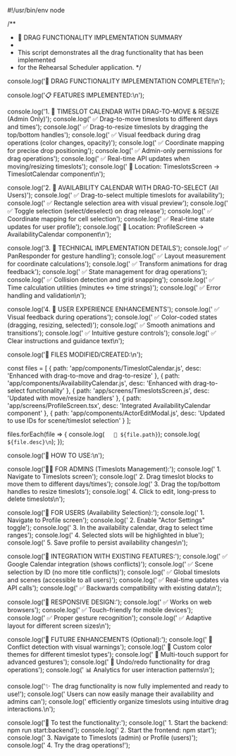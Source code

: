 #!/usr/bin/env node

/**
 * 🎯 DRAG FUNCTIONALITY IMPLEMENTATION SUMMARY
 * 
 * This script demonstrates all the drag functionality that has been implemented
 * for the Rehearsal Scheduler application.
 */

console.log('🎉 DRAG FUNCTIONALITY IMPLEMENTATION COMPLETE!\n');

console.log('📋 FEATURES IMPLEMENTED:\n');

console.log('1. 📅 TIMESLOT CALENDAR WITH DRAG-TO-MOVE & RESIZE (Admin Only)');
console.log('   ✅ Drag-to-move timeslots to different days and times');
console.log('   ✅ Drag-to-resize timeslots by dragging the top/bottom handles');
console.log('   ✅ Visual feedback during drag operations (color changes, opacity)');
console.log('   ✅ Coordinate mapping for precise drop positioning');
console.log('   ✅ Admin-only permissions for drag operations');
console.log('   ✅ Real-time API updates when moving/resizing timeslots');
console.log('   📍 Location: TimeslotsScreen -> TimeslotCalendar component\n');

console.log('2. 🎯 AVAILABILITY CALENDAR WITH DRAG-TO-SELECT (All Users)');
console.log('   ✅ Drag-to-select multiple timeslots for availability');
console.log('   ✅ Rectangle selection area with visual preview');
console.log('   ✅ Toggle selection (select/deselect) on drag release');
console.log('   ✅ Coordinate mapping for cell selection');
console.log('   ✅ Real-time state updates for user profile');
console.log('   📍 Location: ProfileScreen -> AvailabilityCalendar component\n');

console.log('3. 🔧 TECHNICAL IMPLEMENTATION DETAILS');
console.log('   ✅ PanResponder for gesture handling');
console.log('   ✅ Layout measurement for coordinate calculations');
console.log('   ✅ Transform animations for drag feedback');
console.log('   ✅ State management for drag operations');
console.log('   ✅ Collision detection and grid snapping');
console.log('   ✅ Time calculation utilities (minutes ↔ time strings)');
console.log('   ✅ Error handling and validation\n');

console.log('4. 🎨 USER EXPERIENCE ENHANCEMENTS');
console.log('   ✅ Visual feedback during operations');
console.log('   ✅ Color-coded states (dragging, resizing, selected)');
console.log('   ✅ Smooth animations and transitions');
console.log('   ✅ Intuitive gesture controls');
console.log('   ✅ Clear instructions and guidance text\n');

console.log('📂 FILES MODIFIED/CREATED:\n');

const files = [
  { path: 'app/components/TimeslotCalendar.js', desc: 'Enhanced with drag-to-move and drag-to-resize' },
  { path: 'app/components/AvailabilityCalendar.js', desc: 'Enhanced with drag-to-select functionality' },
  { path: 'app/screens/TimeslotsScreen.js', desc: 'Updated with move/resize handlers' },
  { path: 'app/screens/ProfileScreen.tsx', desc: 'Integrated AvailabilityCalendar component' },
  { path: 'app/components/ActorEditModal.js', desc: 'Updated to use IDs for scene/timeslot selection' }
];

files.forEach(file => {
  console.log(`   📄 ${file.path}`);
  console.log(`      ${file.desc}\n`);
});

console.log('🚀 HOW TO USE:\n');

console.log('👨‍💼 FOR ADMINS (Timeslots Management):');
console.log('   1. Navigate to Timeslots screen');
console.log('   2. Drag timeslot blocks to move them to different days/times');
console.log('   3. Drag the top/bottom handles to resize timeslots');
console.log('   4. Click to edit, long-press to delete timeslots\n');

console.log('👤 FOR USERS (Availability Selection):');
console.log('   1. Navigate to Profile screen');
console.log('   2. Enable "Actor Settings" toggle');
console.log('   3. In the availability calendar, drag to select time ranges');
console.log('   4. Selected slots will be highlighted in blue');
console.log('   5. Save profile to persist availability changes\n');

console.log('🔄 INTEGRATION WITH EXISTING FEATURES:');
console.log('   ✅ Google Calendar integration (shows conflicts)');
console.log('   ✅ Scene selection by ID (no more title conflicts)');
console.log('   ✅ Global timeslots and scenes (accessible to all users)');
console.log('   ✅ Real-time updates via API calls');
console.log('   ✅ Backwards compatibility with existing data\n');

console.log('📱 RESPONSIVE DESIGN:');
console.log('   ✅ Works on web browsers');
console.log('   ✅ Touch-friendly for mobile devices');
console.log('   ✅ Proper gesture recognition');
console.log('   ✅ Adaptive layout for different screen sizes\n');

console.log('🔮 FUTURE ENHANCEMENTS (Optional):');
console.log('   🎯 Conflict detection with visual warnings');
console.log('   🎨 Custom color themes for different timeslot types');
console.log('   📱 Multi-touch support for advanced gestures');
console.log('   🔄 Undo/redo functionality for drag operations');
console.log('   📊 Analytics for user interaction patterns\n');

console.log('✨ The drag functionality is now fully implemented and ready to use!');
console.log('   Users can now easily manage their availability and admins can');
console.log('   efficiently organize timeslots using intuitive drag interactions.\n');

console.log('🧪 To test the functionality:');
console.log('   1. Start the backend: npm run start:backend');
console.log('   2. Start the frontend: npm start');
console.log('   3. Navigate to Timeslots (admin) or Profile (users)');
console.log('   4. Try the drag operations!');
